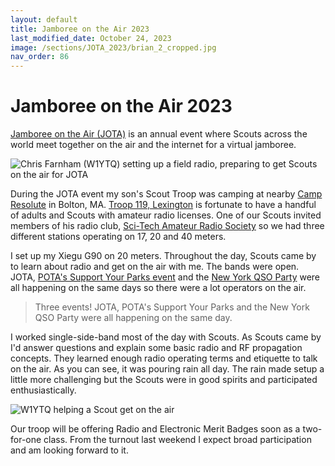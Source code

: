 ```yaml
---
layout: default
title: Jamboree on the Air 2023
last_modified_date: October 24, 2023
image: /sections/JOTA_2023/brian_2_cropped.jpg
nav_order: 86
---
```


# Jamboree on the Air 2023

[Jamboree on the Air (JOTA)](https://www.scout.org/news/jota-joti-2023) is an annual event where Scouts across the world meet together on
the air and the internet for a virtual jamboree.

![Chris Farnham (W1YTQ) setting up a field radio, preparing to get Scouts on the air for JOTA](brian_1_cropped.jpg)

During the JOTA event my son's Scout Troop was camping at nearby [Camp Resolute](https://www.mayflowerbsa.org/camping/camp-resolute/about/)
in Bolton, MA. [Troop 119, Lexington](http://www.troop119.com/) is fortunate to have a handful of adults and Scouts with amateur
radio licenses. One of our Scouts invited members of his radio club, [Sci-Tech Amateur Radio Society](https://www.ne1ar.org/stars/) so
we had three different stations operating on 17, 20 and 40 meters.

I set up my Xiegu G90 on 20 meters. Throughout the day, Scouts came by to learn about radio and get on the air with me. The bands
were open. JOTA, [POTA's Support Your Parks event](https://pota.app/#/events) and 
the [New York QSO Party](https://nediv.arrl.org/2023/10/10/new-york-qso-party-october-21-22-2023/) were all happening on the same
days so there were a lot operators on the air.

> Three events! JOTA, POTA's Support Your Parks and the New York QSO Party were all happening on the same day.

I worked single-side-band most of the day with Scouts. As Scouts came by I'd
answer questions and explain some basic radio and RF propagation concepts. 
They learned enough radio operating terms and etiquette to talk on the air.
As you can see, it was pouring rain all day. The rain made setup a little more challenging but
the Scouts were in good spirits and participated enthusiastically.

![W1YTQ helping a Scout get on the air](brian_2_cropped.jpg)

Our troop will be offering Radio and Electronic Merit Badges soon as a two-for-one class. From the turnout last weekend
I expect broad participation and am looking forward to it.







